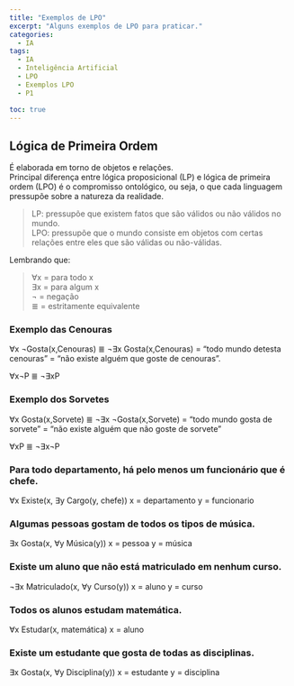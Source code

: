 ```yaml
---
title: "Exemplos de LPO"
excerpt: "Alguns exemplos de LPO para praticar."
categories:
  - IA
tags:
  - IA
  - Inteligência Artificial
  - LPO
  - Exemplos LPO
  - P1

toc: true
---
```


## Lógica de Primeira Ordem

É elaborada em torno de objetos e relações.  
Principal diferença entre lógica proposicional (LP) e lógica de primeira ordem (LPO) é o compromisso ontológico, ou seja, o que cada linguagem pressupõe sobre a natureza da realidade.  

> LP: pressupõe que existem fatos que são válidos ou não válidos no mundo.  
> LPO: pressupõe que o mundo consiste em objetos com certas relações entre eles que são válidas ou não-válidas.  

Lembrando que:  

> ∀x = para todo x  
> ∃x = para algum x  
> ¬  = negação  
> ≣  = estritamente equivalente  

### Exemplo das Cenouras

  ∀x ¬Gosta(x,Cenouras) ≣ ¬∃x Gosta(x,Cenouras) =
  “todo mundo detesta cenouras” =
  “não existe alguém que goste de cenouras”.

  ∀x¬P ≣ ¬∃xP

### Exemplo dos Sorvetes

  ∀x Gosta(x,Sorvete) ≣ ¬∃x ¬Gosta(x,Sorvete) =
  “todo mundo gosta de sorvete” =
  “não existe alguém que não goste de sorvete”

  ∀xP ≣ ¬∃x¬P

### Para todo departamento, há pelo menos um funcionário que é chefe.

  ∀x Existe(x, ∃y Cargo(y, chefe))
  x = departamento
  y = funcionario

### Algumas pessoas gostam de todos os tipos de música.

  ∃x Gosta(x, ∀y Música(y))
  x = pessoa
  y = música

### Existe um aluno que não está matriculado em nenhum curso.

  ¬∃x Matriculado(x, ∀y Curso(y))
  x = aluno
  y = curso

### Todos os alunos estudam matemática.

  ∀x Estudar(x, matemática)
  x = aluno

### Existe um estudante que gosta de todas as disciplinas.

  ∃x Gosta(x, ∀y Disciplina(y))
  x = estudante
  y = disciplina